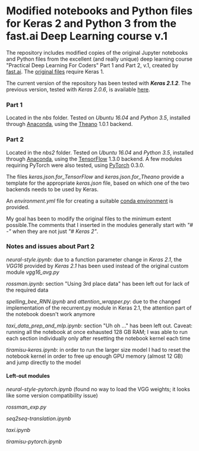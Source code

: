 # Modified notebooks and Python files for Keras 2 and Python 3 from the fast.ai Deep Learning course v.1
The repository includes modified copies of the original Jupyter notebooks and Python files from the excellent
(and really unique) deep learning course "Practical Deep Learning For Coders" Part 1 and Part 2, v.1,
created by [fast.ai](http://fast.ai). The [original files](https://github.com/fastai/courses)
require Keras 1.

The current version of the repository has been tested with **_Keras 2.1.2_**.
The previous version, tested with _Keras 2.0.6_, is available [here](https://github.com/roebius/deeplearning_keras2/releases).
### Part 1
Located in the _nbs_ folder. Tested on _Ubuntu 16.04_ and _Python 3.5_, installed through [Anaconda](https://www.anaconda.com), using the [Theano](http://deeplearning.net/software/theano/) 1.0.1 backend.  

### Part 2
Located in the _nbs2_ folder. Tested on _Ubuntu 16.04_ and _Python 3.5_, installed through [Anaconda](https://www.anaconda.com), using the [TensorFlow](https://www.tensorflow.org/) 1.3.0 backend.
A few modules requiring PyTorch were also tested, using [PyTorch](http://pytorch.org/) 0.3.0.  

The files _keras.json.for\_TensorFlow_ and _keras.json.for\_Theano_ provide a template for the appropriate _keras.json_ file, based on which one of the two backends needs to be used by Keras.

An _environment.yml_ file for creating a suitable [conda environment](https://conda.io/docs/user-guide/tasks/manage-environments.html) is provided. 


My goal has been to modify the original files to the minimum extent possible.The comments that I inserted in the modules generally start with *"# -"* when they are not just *"# Keras 2"*.

### Notes and issues about Part 2
*neural-style.ipynb*: due to a function parameter change in _Keras 2.1_, the _VGG16_ provided by _Keras 2.1_ has been used instead of the original custom module _vgg16\_avg.py_

*rossman.ipynb*: section "Using 3rd place data" has been left out for lack of the required data

*spelling_bee_RNN.ipynb* and *attention_wrapper.py*: due to the changed implementation of the recurrent.py module in Keras 2.1, the attention part of the notebook doesn't work anymore

*taxi_data_prep_and_mlp.ipynb*: section "Uh oh ..." has been left out. Caveat: running all the notebook at once exhausted 128 GB RAM; I was able to run each section individually only after resetting the notebook kernel each time

*tiramisu-keras.ipynb*: in order to run the larger size model I had to reset the notebook kernel in order to free up enough GPU memory (almost 12 GB) and jump directly to the model


#### Left-out modules
*neural-style-pytorch.ipynb* (found no way to load the VGG weights; it looks like some version compatibility issue)

*rossman_exp.py*

*seq2seq-translation.ipynb*

*taxi.ipynb*

*tiramisu-pytorch.ipynb*

